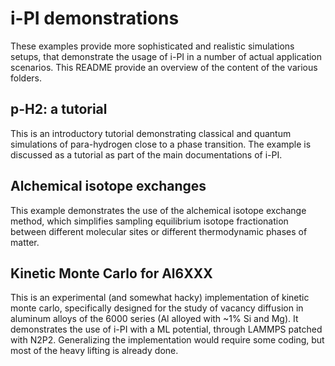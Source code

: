 i-PI demonstrations
===================

These examples provide more sophisticated and realistic simulations setups, that 
demonstrate the usage of i-PI in a number of actual application scenarios. 
This README provide an overview of the content of the various folders.


p-H2: a tutorial
----------------

This is an introductory tutorial demonstrating classical and quantum simulations
of para-hydrogen close to a phase transition. The example is discussed as a tutorial
as part of the main documentations of i-PI. 


Alchemical isotope exchanges
----------------------------

This example demonstrates the use of the alchemical isotope exchange method, which simplifies
sampling equilibrium isotope fractionation between different molecular sites or different
thermodynamic phases of matter.


Kinetic Monte Carlo for Al6XXX
------------------------------

This is an experimental (and somewhat hacky) implementation of kinetic monte carlo, 
specifically designed for the study of vacancy diffusion in aluminum alloys of the 6000 series (Al alloyed with ~1% Si and Mg).
It demonstrates the use of i-PI with a ML potential, through LAMMPS patched with N2P2. Generalizing the implementation would require some coding, but most of the heavy lifting is already done. 

